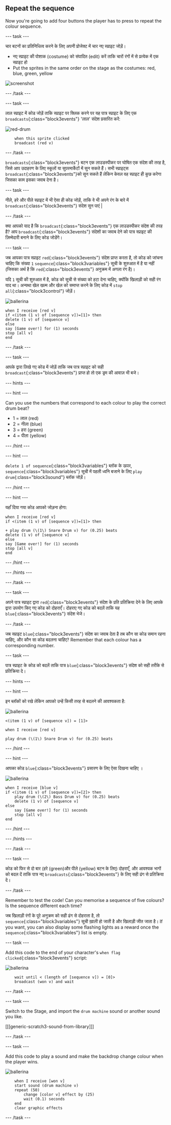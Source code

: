 ## Repeat the sequence

Now you're going to add four buttons the player has to press to repeat the colour sequence.

\--- task \---

चार बटनों का प्रतिनिधित्व करने के लिए अपनी प्रोजेक्ट में चार नए स्प्राइट जोड़ें।

+ नए स्प्राइट की पोशाक (costume) को संपादित (edit) करें ताकि चारों रंगों में से प्रत्येक में एक स्प्राइट हो
+ Put the sprites in the same order on the stage as the costumes: red, blue, green, yellow

![screenshot](images/colour-drums.png)

\--- /task \---

\--- task \---

लाल स्प्राइट में कोड जोड़ें ताकि स्प्राइट पर क्लिक करने पर यह पात्र स्प्राइट के लिए एक `broadcasts`{:class="block3events"} 'लाल' संदेश प्रसारित करें:

![red-drum](images/red_drum.png)

```blocks3
    when this sprite clicked
    broadcast (red v)
```

\--- /task \---

`broadcasts`{:class="block3events"} बटन एक लाउडस्पीकर पर घोषित एक संदेश की तरह है, जिसे आप उदाहरण के लिए स्कूलों या सुपरमार्केटों में सुन सकते हैं। सभी स्प्राइट्स `broadcast`{:class="block3events"}को सुन सकते हैं लेकिन केवल वह स्प्राइट ही कुछ करेगा जिसका काम इसका जवाब देना है।

\--- task \---

नीले, हरे और पीले स्प्राइट में भी ऐसा ही कोड जोड़ें, ताकि वे भी अपने रंग के बारे में `broadcast`{:class="block3events"} संदेश सुन पाएं |

\--- /task \---

क्या आपको याद है कि `broadcast`{:class="block3events"} एक लाउडस्पीकर संदेश की तरह है? आप `broadcast`{:class="block3events"} संदेशों का जवाब देने को पात्र स्प्राइट की ज़िम्मेदारी बनाने के लिए कोड जोडेंगे।

\--- task \---

जब आपका पात्र स्प्राइट `red`{:class="block3events"} संदेश प्राप्त करता है, तो कोड को जांचना चाहिए कि संख्या `1` `sequence`{:class="block3variables"} सूची के शुरुआत में है या नहीं (जिसका अर्थ है कि `red`{:class="block3events"} अनुक्रम में अगला रंग है)।

यदि `1` सूची की शुरुआत में है, कोड को सूची से संख्या को हटा देना चाहिए, क्योंकि खिलाड़ी को सही रंग याद था। अन्यथा खेल खत्म और खेल को समाप्त करने के लिए कोड में `stop all`{:class="block3control"} जोड़ें।

![ballerina](images/ballerina.png)

```blocks3
when I receive [red v]
if <(item (1 v) of [sequence v])=[1]> then
delete (1 v) of [sequence v]
else
say [Game over!] for (1) seconds
stop [all v]
end
```

\--- /task \---

\--- task \---

आपके द्वारा लिखे गए कोड में जोड़ें ताकि जब पात्र स्प्राइट को सही `broadcast`{:class="block3events"} प्राप्त हो तो एक ड्रम की आवाज़ भी बजे।

\--- hints \---

\--- hint \---

Can you use the numbers that correspond to each colour to play the correct drum beat?

+ 1 = लाल (red)
+ 2 = नीला (blue)
+ 3 = हरा (green)
+ 4 = पीला (yellow)

\--- /hint \---

\--- hint \---

`delete 1 of sequence`{:class="block3variables"} ब्लॉक के ऊपर, `sequence`{:class="block3variables"} सूची में पहली ध्वनि बजाने के लिए `play drum`{:class="block3sound"} ब्लॉक जोड़ें।

\--- /hint \---

\--- hint \---

यहाँ दिया गया कोड आपको जोड़ना होगा:

```blocks3
when I receive [red v]
if <(item (1 v) of [sequence v])=[1]> then

+ play drum (\(1\) Snare Drum v) for (0.25) beats
delete (1 v) of [sequence v]
else
say [Game over!] for (1) seconds
stop [all v]
end
```

\--- /hint \---

\--- /hints \---

\--- /task \---

\--- task \---

अपने पात्र स्प्राइट द्वारा `red`{:class="block3events"} संदेश के प्रति प्रतिक्रिया देने के लिए आपके द्वारा उपयोग किए गए कोड को दोहराएँ। दोहराए गए कोड को बदलें ताकि यह `blue`{:class="block3events"} संदेश भेजे।

\--- /task \---

जब स्प्राइट `blue`{:class="block3events"} संदेश का जवाब देता है तब कौन सा कोड समान रहना चाहिए, और कौन सा कोड बदलना चाहिए? Remember that each colour has a corresponding number.

\--- task \---

पात्र स्प्राइट के कोड को बदलें ताकि पात्र `blue`{:class="block3events"} संदेश को सही तरीके से प्रतिक्रिया दे।

\--- hints \---

\--- hint \---

इन ब्लॉकों को रखे लेकिन आपको उन्हें किसी तरह से बदलने की आवश्यकता है:

![ballerina](images/ballerina.png)

```blocks3
<(item (1 v) of [sequence v]) = [1]>

when I receive [red v]

play drum (\(1\) Snare Drum v) for (0.25) beats
```

\--- /hint \---

\--- hint \---

आपका कोड `blue`{:class="block3events"} प्रसारण के लिए ऐसा दिखना चाहिए ।

![ballerina](images/ballerina.png)

```blocks3
when I receive [blue v]
if <(item (1 v) of [sequence v])=[2]> then
    play drum (\(2\) Bass Drum v) for (0.25) beats
    delete (1 v) of [sequence v]
else
    say [Game over!] for (1) seconds
    stop [all v]
end
```

\--- /hint \---

\--- /hints \---

\--- /task \---

\--- task \---

कोड को फिर से दो बार (हरे (green)और पीले (yellow) बटन के लिए) दोहराएँ, और आवश्यक भागों को बदल दें ताकि पात्र नए `broadcasts`{:class="block3events"} के लिए सही ढंग से प्रतिक्रिया दे।

\--- /task \---

Remember to test the code! Can you memorise a sequence of five colours? Is the sequence different each time?

जब खिलाड़ी रंगों के पूरे अनुक्रम को सही ढंग से दोहराता है, तो `sequence`{:class="block3variables"} सूची ख़ाली हो जाती है और खिलाड़ी जीत जाता है। If you want, you can also display some flashing lights as a reward once the `sequence`{:class="block3variables"} list is empty.

\--- task \---

Add this code to the end of your character's `when flag clicked`{:class="block3events"} script:

![ballerina](images/ballerina.png)

```blocks3
    wait until < (length of [sequence v]) = [0]>
    broadcast (won v) and wait
```

\--- /task \---

\--- task \---

Switch to the Stage, and import the `drum machine` sound or another sound you like.

[[[generic-scratch3-sound-from-library]]]

\--- /task \---

\--- task \---

Add this code to play a sound and make the backdrop change colour when the player wins.

![ballerina](images/stage.png)

```blocks3
    when I receive [won v]
    start sound (drum machine v)
    repeat (50)
        change [color v] effect by (25)
        wait (0.1) seconds
    end
    clear graphic effects
```

\--- /task \---